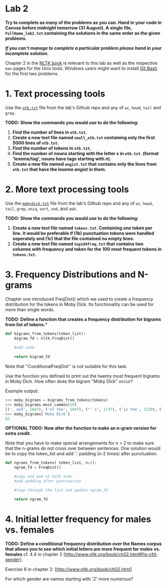 # Lab 2

**Try to complete as many of the problems as you can. Hand in your code in Canvas before midnight tomorrow (31 August). A single file, `FullName_lab2.txt` containing the solutions in the same order as the given problems.**

**_If you can't manage to complete a particular problem please hand in your incomplete solution._**

Chapter 2 in the [NLTK book](http://www.nltk.org/book/) is relevant to this lab as well as the respective `man` pages for the Unix tools. Windows users might want to install [Git Bash](https://git-scm.com/downloads) for the first two problems.


# 1. Text processing tools

Use the [`otb.txt`](otb.txt) file from the lab's Github repo and any of `wc`, `head`, `tail` and `grep`.

**TODO: Show the commands you would use to do the following:**
1. **Find the number of lines in `otb.txt`.**
2. **Create a new text file named `small_otb.txt` containing only the first 5000 lines of `otb.txt`.**
3. **Find the number of tokens in `otb.txt`.**
4. **Find the number of nouns starting with the letter _s_ in `otb.txt`. (format 'lexeme/tag', nouns have tags starting with _n_).**
5. **Create a new file named `angist.txt` that contains only the lines from `otb.txt` that have the lexeme _angist_ in them.**

# 2. More text processing tools

Use the [`mobydick.txt`](mobydick.txt) file from the lab's Github repo and any of `wc`, `head`, `tail`, `grep`, `uniq`, `sort`, `sed`, and `awk`.

**TODO: Show the commands you would use to do the following:**
1. **Create a new text file named `tokens.txt`. Containing one token per line. It would be preferable if (1b) punctuation tokens were handled seperately and (1c) that the file contained no empty lines.**
2. **Create a new text file named `top100freq.txt` that contains two columns with frequency and token for the 100 most frequent tokens in `tokens.txt`.**

# 3. Frequency Distributions and N-grams

Chapter one introduced FreqDist() which we used to create a frequency distribution for the tokens in Moby Dick. Its functionality can be used for more than single words.

**TODO: Define a function that creates a frequency distribution for bigrams from list of tokens.***

```python
def bigrams_from_tokens(token_list):
    bigram_fd = nltk.FreqDist()
    
    #add code
    
    return bigram_fd
```

Note that ''ConditionalFreqDist'' is not suitable for this task.

Use the function you defined to print out the twenty most frequent bigrams in Moby Dick. How often does the bigram "Moby Dick" occur?

Example output:
```python
>>> moby_bigrams = bigrams_from_tokens(tokens)
>>> moby_bigrams.most_common(10)
[(', and', 2607), ('of the', 1847), ("' s", 1737), ('in the', 1120), (', the', 908), ('; and', 853), ('to the', 712), ('. But', 596), (', that', 584), ('. "', 557)]
>>> moby_bigrams['Moby Dick']
83
```

**OPTIONAL TODO: Now alter the function to make an n-gram version for extra credit.**

Note that you have to make special arrangements for n > 2 to make sure that the n-grams do not cross over between sentences. One solution would be to copy the token_list and add '.' padding (n-2 times) after punctuation.

```python
def ngrams_from_tokens( token_list, n=2):
    ngram_fd = FreqDist()

    #copy and pad at both ends
    #add padding after punctuation

    #loop through the list and update ngram_fd

    return ngram_fd
```

# 4. Initial letter frequency for males vs. females

**TODO: Define a conditional frequency distribution over the Names corpus that allows you to see which initial letters are more frequent for males vs. females** cf. 4.4 in chapter 2 [http://www.nltk.org/book/ch02.html#fig-cfd-gender].

Exercise 8 in chapter 2: [http://www.nltk.org/book/ch02.html]

For which gender are names starting with 'Z' more numerous?

